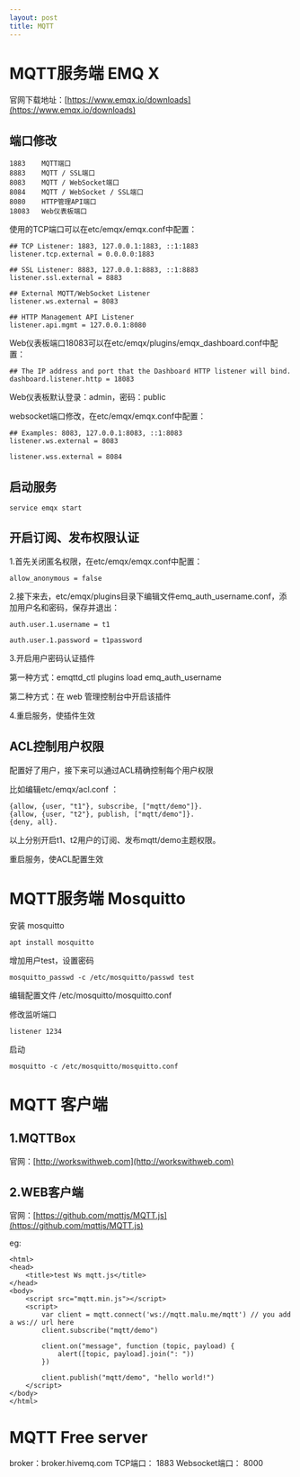 ```yaml
---
layout: post
title: MQTT
---
```


# MQTT服务端 EMQ X 

官网下载地址：[https://www.emqx.io/downloads](https://www.emqx.io/downloads)

## 端口修改


    1883	MQTT端口
    8883	MQTT / SSL端口
    8083	MQTT / WebSocket端口
    8084	MQTT / WebSocket / SSL端口
    8080	HTTP管理API端口
    18083	Web仪表板端口

使用的TCP端口可以在etc/emqx/emqx.conf中配置：

    ## TCP Listener: 1883, 127.0.0.1:1883, ::1:1883
    listener.tcp.external = 0.0.0.0:1883

    ## SSL Listener: 8883, 127.0.0.1:8883, ::1:8883
    listener.ssl.external = 8883

    ## External MQTT/WebSocket Listener
    listener.ws.external = 8083

    ## HTTP Management API Listener
    listener.api.mgmt = 127.0.0.1:8080

Web仪表板端口18083可以在etc/emqx/plugins/emqx_dashboard.conf中配置：

    ## The IP address and port that the Dashboard HTTP listener will bind.
    dashboard.listener.http = 18083

Web仪表板默认登录：admin，密码：public


websocket端口修改，在etc/emqx/emqx.conf中配置：

    ## Examples: 8083, 127.0.0.1:8083, ::1:8083
    listener.ws.external = 8083

    listener.wss.external = 8084


## 启动服务

    service emqx start

## 开启订阅、发布权限认证

1.首先关闭匿名权限，在etc/emqx/emqx.conf中配置：

    allow_anonymous = false

2.接下来去，etc/emqx/plugins目录下编辑文件emq_auth_username.conf，添加用户名和密码，保存并退出：

    auth.user.1.username = t1

    auth.user.1.password = t1password

3.开启用户密码认证插件

第一种方式：emqttd_ctl plugins load emq_auth_username

第二种方式：在 web 管理控制台中开启该插件

4.重启服务，使插件生效

## ACL控制用户权限

配置好了用户，接下来可以通过ACL精确控制每个用户权限

比如编辑etc/emqx/acl.conf ：

    {allow, {user, "t1"}, subscribe, ["mqtt/demo"]}.
    {allow, {user, "t2"}, publish, ["mqtt/demo"]}.
    {deny, all}.

以上分别开启t1、t2用户的订阅、发布mqtt/demo主题权限。

重启服务，使ACL配置生效


# MQTT服务端 Mosquitto

安装 mosquitto

	apt install mosquitto

增加用户test，设置密码

	mosquitto_passwd -c /etc/mosquitto/passwd test

编辑配置文件 /etc/mosquitto/mosquitto.conf

修改监听端口

	listener 1234

启动

	mosquitto -c /etc/mosquitto/mosquitto.conf


# MQTT 客户端

## 1.MQTTBox

官网：[http://workswithweb.com](http://workswithweb.com)


## 2.WEB客户端

官网：[https://github.com/mqttjs/MQTT.js](https://github.com/mqttjs/MQTT.js)

eg:

    <html>
    <head>
        <title>test Ws mqtt.js</title>
    </head>
    <body>
        <script src="mqtt.min.js"></script>
        <script>
            var client = mqtt.connect('ws://mqtt.malu.me/mqtt') // you add a ws:// url here
            client.subscribe("mqtt/demo")

            client.on("message", function (topic, payload) {
                alert([topic, payload].join(": "))
            })

            client.publish("mqtt/demo", "hello world!")
        </script>
    </body>
    </html>

# MQTT Free server

broker：broker.hivemq.com
TCP端口： 1883
Websocket端口： 8000

